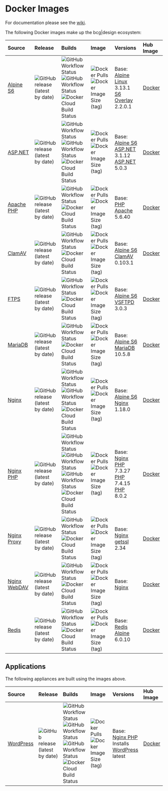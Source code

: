 # Docker Images

For documentation please see the [wiki](https://github.com/bencgreen/docker/wiki).

The following Docker images make up the bcg|design ecosystem:

Source                                                           | Release                                                                                                   | Builds                                                                                                                                                                                                                                                                                                                                                                                                                                                                                                    | Image                                                                                                                                                                                                    | Versions                                                                                                                                                                                    | Hub Image
:--------------------------------------------------------------- | :-------------------------------------------------------------------------------------------------------- | :-------------------------------------------------------------------------------------------------------------------------------------------------------------------------------------------------------------------------------------------------------------------------------------------------------------------------------------------------------------------------------------------------------------------------------------------------------------------------------------------------------- | :------------------------------------------------------------------------------------------------------------------------------------------------------------------------------------------------------- | :------------------------------------------------------------------------------------------------------------------------------------------------------------------------------------------ | :-------------------------------------------------------
[Alpine S6](https://github.com/bencgreen/docker-alpine-s6)       | ![GitHub release (latest by date)](https://img.shields.io/github/v/release/bencgreen/docker-alpine-s6)    | ![GitHub Workflow Status](https://img.shields.io/github/workflow/status/bencgreen/docker-alpine-s6/3.12-dev?label=github+3.12)<br>![GitHub Workflow Status](https://img.shields.io/github/workflow/status/bencgreen/docker-alpine-s6/3.13-dev?label=github+3.13)<br>![Docker Cloud Build Status](https://img.shields.io/docker/cloud/build/bcgdesign/alpine-s6?label=docker)                                                                                                                              | ![Docker Pulls](https://img.shields.io/docker/pulls/bcgdesign/alpine-s6?label=pulls)<br/>![Docker Image Size (tag)](https://img.shields.io/docker/image-size/bcgdesign/alpine-s6/latest?label=size)      | Base: [Alpine Linux](https://github.com/alpinelinux/docker-alpine) 3.13.1<br>[S6 Overlay](https://github.com/just-containers/s6-overlay) 2.2.0.1                                            | [Docker](https://hub.docker.com/r/bcgdesign/alpine-s6) 
[ASP.NET](https://github.com/bencgreen/docker-aspnet)            | ![GitHub release (latest by date)](https://img.shields.io/github/v/release/bencgreen/docker-aspnet)       | ![GitHub Workflow Status](https://img.shields.io/github/workflow/status/bencgreen/docker-aspnet/3.1-dev?label=github+3.1)<br>![GitHub Workflow Status](https://img.shields.io/github/workflow/status/bencgreen/docker-aspnet/5.0-dev?label=github+5.0)<br>![Docker Cloud Build Status](https://img.shields.io/docker/cloud/build/bcgdesign/aspnet?label=docker)                                                                                                                                           | ![Docker Pulls](https://img.shields.io/docker/pulls/bcgdesign/aspnet?label=pulls)<br/>![Docker Image Size (tag)](https://img.shields.io/docker/image-size/bcgdesign/aspnet/latest?label=size)            | Base: [Alpine S6](https://github.com/bencgreen/docker-alpine-s6)<br>[ASP.NET](https://dotnet.microsoft.com/apps/aspnet) 3.1.12<br>[ASP.NET](https://dotnet.microsoft.com/apps/aspnet) 5.0.3 | [Docker](https://hub.docker.com/r/bcgdesign/aspnet)    
[Apache PHP](https://github.com/bencgreen/docker-apache-php)     | ![GitHub release (latest by date)](https://img.shields.io/github/v/release/bencgreen/docker-apache-php)   | ![GitHub Workflow Status](https://img.shields.io/github/workflow/status/bencgreen/docker-apache-php/5.6-dev?label=github+5.6)<br>![Docker Cloud Build Status](https://img.shields.io/docker/cloud/build/bcgdesign/apache-php?label=docker)                                                                                                                                                                                                                                                                | ![Docker Pulls](https://img.shields.io/docker/pulls/bcgdesign/apache-php?label=pulls)<br/>![Docker Image Size (tag)](https://img.shields.io/docker/image-size/bcgdesign/apache-php/latest?label=size)    | Base: [PHP Apache](https://github.com/docker-library/php) 5.6.40                                                                                                                            | [Docker](https://hub.docker.com/r/bcgdesign/apache-php)    
[ClamAV](https://github.com/bencgreen/docker-clamav)             | ![GitHub release (latest by date)](https://img.shields.io/github/v/release/bencgreen/docker-clamav)       | ![GitHub Workflow Status](https://img.shields.io/github/workflow/status/bencgreen/docker-clamav/build-dev?label=github)<br>![Docker Cloud Build Status](https://img.shields.io/docker/cloud/build/bcgdesign/clamav?label=docker)                                                                                                                                                                                                                                                                          | ![Docker Pulls](https://img.shields.io/docker/pulls/bcgdesign/clamav?label=pulls)<br/>![Docker Image Size (tag)](https://img.shields.io/docker/image-size/bcgdesign/clamav/latest?label=size)            | Base: [Alpine S6](https://github.com/bencgreen/docker-alpine-s6)<br>[ClamAV](https://www.clamav.net) 0.103.1                                                                                | [Docker](https://hub.docker.com/r/bcgdesign/clamav)    
[FTPS](https://github.com/bencgreen/docker-ftps)                 | ![GitHub release (latest by date)](https://img.shields.io/github/v/release/bencgreen/docker-ftps)         | ![GitHub Workflow Status](https://img.shields.io/github/workflow/status/bencgreen/docker-ftps/build-dev?label=github)<br>![Docker Cloud Build Status](https://img.shields.io/docker/cloud/build/bcgdesign/ftps?label=docker)                                                                                                                                                                                                                                                                              | ![Docker Pulls](https://img.shields.io/docker/pulls/bcgdesign/ftps?label=pulls)<br/>![Docker Image Size (tag)](https://img.shields.io/docker/image-size/bcgdesign/ftps/latest?label=size)                | Base: [Alpine S6](https://github.com/bencgreen/docker-alpine-s6)<br>[VSFTPD](https://security.appspot.com/vsftpd.html) 3.0.3                                                                | [Docker](https://hub.docker.com/r/bcgdesign/ftps)    
[MariaDB](https://github.com/bencgreen/docker-mariadb)           | ![GitHub release (latest by date)](https://img.shields.io/github/v/release/bencgreen/docker-mariadb)      | ![GitHub Workflow Status](https://img.shields.io/github/workflow/status/bencgreen/docker-mariadb/build-dev?label=github)<br>![Docker Cloud Build Status](https://img.shields.io/docker/cloud/build/bcgdesign/mariadb?label=docker)                                                                                                                                                                                                                                                                        | ![Docker Pulls](https://img.shields.io/docker/pulls/bcgdesign/mariadb?label=pulls)<br/>![Docker Image Size (tag)](https://img.shields.io/docker/image-size/bcgdesign/mariadb/latest?label=size)          | Base: [Alpine S6](https://github.com/bencgreen/docker-alpine-s6)<br>[MariaDB](https://mariadb.org) 10.5.8                                                                                   | [Docker](https://hub.docker.com/r/bcgdesign/mariadb)   
[Nginx](https://github.com/bencgreen/docker-nginx)               | ![GitHub release (latest by date)](https://img.shields.io/github/v/release/bencgreen/docker-nginx)        | ![GitHub Workflow Status](https://img.shields.io/github/workflow/status/bencgreen/docker-nginx/alpine-3.12-dev?label=github+3.12)<br>![GitHub Workflow Status](https://img.shields.io/github/workflow/status/bencgreen/docker-nginx/alpine-3.13-dev?label=github+3.13)<br>![Docker Cloud Build Status](https://img.shields.io/docker/cloud/build/bcgdesign/nginx?label=docker)                                                                                                                            | ![Docker Pulls](https://img.shields.io/docker/pulls/bcgdesign/nginx?label=pulls)<br>![Docker Image Size (tag)](https://img.shields.io/docker/image-size/bcgdesign/nginx/latest?label=size)               | Base: [Alpine S6](https://github.com/bencgreen/docker-alpine-s6)<br>[Nginx](https://nginx.org/en/) 1.18.0                                                                                   | [Docker](https://hub.docker.com/r/bcgdesign/nginx)     
[Nginx PHP](https://github.com/bencgreen/docker-nginx-php)       | ![GitHub release (latest by date)](https://img.shields.io/github/v/release/bencgreen/docker-nginx-php)    | ![GitHub Workflow Status](https://img.shields.io/github/workflow/status/bencgreen/docker-nginx-php/7.3-dev?label=github+7.3)<br>![GitHub Workflow Status](https://img.shields.io/github/workflow/status/bencgreen/docker-nginx-php/7.4-dev?label=github+7.4)<br>![GitHub Workflow Status](https://img.shields.io/github/workflow/status/bencgreen/docker-nginx-php/8.0-edge?label=github+8.0)<br>![Docker Cloud Build Status](https://img.shields.io/docker/cloud/build/bcgdesign/nginx-php?label=docker) | ![Docker Pulls](https://img.shields.io/docker/pulls/bcgdesign/nginx-php?label=pulls)<br>![Docker Image Size (tag)](https://img.shields.io/docker/image-size/bcgdesign/nginx-php/latest?label=size)       | Base: [Nginx](https://github.com/bencgreen/docker-nginx)<br>[PHP](https://php.net) 7.3.27<br>[PHP](https://php.net) 7.4.15<br>[PHP](https://php.net) 8.0.2                                  | [Docker](https://hub.docker.com/r/bcgdesign/nginx-php) 
[Nginx Proxy](https://github.com/bencgreen/docker-nginx-proxy)   | ![GitHub release (latest by date)](https://img.shields.io/github/v/release/bencgreen/docker-nginx-proxy)  | ![GitHub Workflow Status](https://img.shields.io/github/workflow/status/bencgreen/docker-nginx-proxy/build-dev?label=github)<br>![Docker Cloud Build Status](https://img.shields.io/docker/cloud/build/bcgdesign/nginx-proxy?label=docker)                                                                                                                                                                                                                                                                | ![Docker Pulls](https://img.shields.io/docker/pulls/bcgdesign/nginx-proxy?label=pulls)<br>![Docker Image Size (tag)](https://img.shields.io/docker/image-size/bcgdesign/nginx-proxy/latest?label=size)   | Base: [Nginx](https://github.com/bencgreen/docker-nginx)<br>[getssl](https://github.com/srvrco/getssl) 2.34                                                                                 | [Docker](https://hub.docker.com/r/bcgdesign/nginx-proxy) 
[Nginx WebDAV](https://github.com/bencgreen/docker-nginx-webdav) | ![GitHub release (latest by date)](https://img.shields.io/github/v/release/bencgreen/docker-nginx-webdav) | ![GitHub Workflow Status](https://img.shields.io/github/workflow/status/bencgreen/docker-nginx-webdav/build-dev?label=github)<br>![Docker Cloud Build Status](https://img.shields.io/docker/cloud/build/bcgdesign/nginx-webdav?label=docker)                                                                                                                                                                                                                                                              | ![Docker Pulls](https://img.shields.io/docker/pulls/bcgdesign/nginx-webdav?label=pulls)<br>![Docker Image Size (tag)](https://img.shields.io/docker/image-size/bcgdesign/nginx-webdav/latest?label=size) | Base: [Nginx](https://github.com/bencgreen/docker-webdav)                                                                                                                                   | [Docker](https://hub.docker.com/r/bcgdesign/nginx-webdav) 
[Redis](https://github.com/bencgreen/docker-redis)               | ![GitHub release (latest by date)](https://img.shields.io/github/v/release/bencgreen/docker-redis)        | ![GitHub Workflow Status](https://img.shields.io/github/workflow/status/bencgreen/docker-redis/build-dev?label=github)<br>![Docker Cloud Build Status](https://img.shields.io/docker/cloud/build/bcgdesign/redis?label=docker)                                                                                                                                                                                                                                                                            | ![Docker Pulls](https://img.shields.io/docker/pulls/bcgdesign/redis?label=pulls)<br>![Docker Image Size (tag)](https://img.shields.io/docker/image-size/bcgdesign/redis/latest?label=size)               | Base: [Redis Alpine](https://github.com/docker-library/redis) 6.0.10                                                                                                                        | [Docker](https://hub.docker.com/r/bcgdesign/redis)

## Applications

The following appliances are built using the images above.

Source                                                     | Release                                                                                                | Builds                                                                                                                                                                                                                                                                                                                                                                                                                                                                                                     | Image                                                                                                                                                                                              | Versions                                                                                                               | Hub Image
:--------------------------------------------------------- | :----------------------------------------------------------------------------------------------------- | :--------------------------------------------------------------------------------------------------------------------------------------------------------------------------------------------------------------------------------------------------------------------------------------------------------------------------------------------------------------------------------------------------------------------------------------------------------------------------------------------------------- | :------------------------------------------------------------------------------------------------------------------------------------------------------------------------------------------------- | :--------------------------------------------------------------------------------------------------------------------- | :-----------------------------------------------------
[WordPress](https://github.com/bencgreen/docker-wordpress) | ![GitHub release (latest by date)](https://img.shields.io/github/v/release/bencgreen/docker-wordpress) | ![GitHub Workflow Status](https://img.shields.io/github/workflow/status/bencgreen/docker-wordpress/7.3-dev?label=github+7.3)<br>![GitHub Workflow Status](https://img.shields.io/github/workflow/status/bencgreen/docker-wordpress/7.4-dev?label=github+7.4)<br>![GitHub Workflow Status](https://img.shields.io/github/workflow/status/bencgreen/docker-wordpress/8.0-edge?label=github+8.0)<br>![Docker Cloud Build Status](https://img.shields.io/docker/cloud/build/bcgdesign/wordpress?label=docker)  | ![Docker Pulls](https://img.shields.io/docker/pulls/bcgdesign/wordpress?label=pulls)<br>![Docker Image Size (tag)](https://img.shields.io/docker/image-size/bcgdesign/wordpress/latest?label=size) | Base: [Nginx PHP](https://github.com/bencgreen/docker-nginx-php)<br>Installs [WordPress](https://wordpress.org) latest | [Docker](https://hub.docker.com/r/bcgdesign/wordpress)
